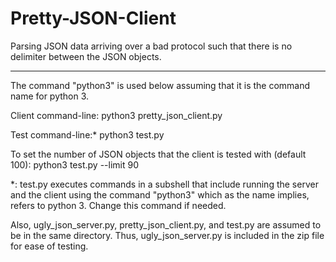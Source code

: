 # Pretty-JSON-Client
Parsing JSON data arriving over a bad protocol such that there is no delimiter between the JSON objects.

***

The command "python3" is used below assuming that
it is the command name for python 3.

Client command-line:
python3 pretty_json_client.py

Test command-line:*
python3 test.py

To set the number of JSON objects that the client is tested with (default 100):
python3 test.py --limit 90

*: test.py executes commands in a subshell that include running the
server and the client using the command "python3" which as the 
name implies, refers to python 3. Change this command if needed.

Also, ugly_json_server.py, pretty_json_client.py, and test.py are assumed 
to be in the same directory. Thus, ugly_json_server.py is included in the
zip file for ease of testing.
